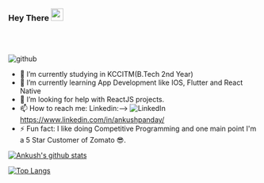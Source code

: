 ### Hey There <img src="https://media.giphy.com/media/hvRJCLFzcasrR4ia7z/giphy.gif" width="25px">


<a href="https://www.linkedin.com/in/ankushpanday/linkedin-github" target="_blank">
 
</a>

<br /><br />


![github](https://img.shields.io/badge/GitHub-000000?style=for-the-badge&logo=GitHub&logoColor=white)

- 🔭 I’m currently studying in KCCITM(B.Tech 2nd Year)
- 🌱 I’m currently learning App Development like IOS, Flutter and React Native
- 🤔 I’m looking for help with ReactJS projects.
- 📫 How to reach me: Linkedin:--> ![LinkedIn](https://img.shields.io/badge/LinkedIn-0077B5?style=for-the-badge&logo=linkedin&logoColor=white) https://www.linkedin.com/in/ankushpanday/ 
- ⚡ Fun fact: I like doing Competitive Programming and one main point I'm a 5 Star Customer of Zomato :sunglasses:.

[![Ankush's github stats](https://github-readme-stats.vercel.app/api?username=RAINBOW-Men&count_private=true&show_icons=true&theme=radical&hide_rank=false)](https://github.com/RAINBOW-Men/github-readme-stats)

[![Top Langs](https://github-readme-stats.vercel.app/api/top-langs/?username=RAINBOW-Men)](https://github.com/RAIBOW-Men/github-readme-stats)

